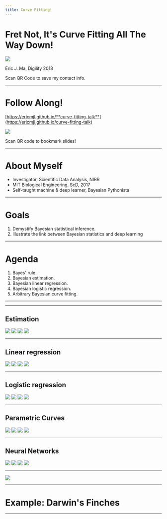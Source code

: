 ```yaml
---
title: Curve Fitting!
---
```


# Fret Not, It's Curve Fitting All The Way Down!

![](./static/images/ericmjl.png) <!-- .element width="250px" align="left" -->

Eric J. Ma, Digility 2018 <!-- .element align="right" -->

Scan QR Code to save my contact info. <!-- .element align="right" -->

---

# Follow Along!

[https://ericmjl.github.io/**curve-fitting-talk**](https://ericmjl.github.io/curve-fitting-talk)

![](./static/images/talk.png) <!-- .element width="250px" -->

Scan QR code to bookmark slides!

---

# About Myself

- Investigator, Scientific Data Analysis, NIBR <!-- .element: class="fragment" -->
- MIT Biological Engineering, ScD, 2017 <!-- .element: class="fragment" -->
- Self-taught machine & deep learner, Bayesian Pythonista <!-- .element: class="fragment" -->

---

# Goals

1. Demystify Bayesian statistical inference. <!-- .element: class="fragment" -->
1. Illustrate the link between Bayesian statistics and deep learning<!-- .element: class="fragment" -->

----

# Agenda

1. Bayes' rule. <!-- .element: class="fragment" -->
1. Bayesian estimation. <!-- .element: class="fragment" -->
1. Bayesian linear regression. <!-- .element: class="fragment" -->
1. Bayesian logistic regression. <!-- .element: class="fragment" -->
1. Arbitrary Bayesian curve fitting. <!-- .element: class="fragment" -->

---

<!-- .slide: data-background="static/images/bayes-rule-neon-sign.jpg" -->

---

## Estimation

![](./static/images/framework/estimation/data.png) <!-- .element width="20%" class="fragment"-->
![](./static/images/framework/estimation/point.png) <!-- .element width="20%"  class="fragment"-->
![](./static/images/framework/estimation/distribution.png) <!-- .element width="20%"  class="fragment"-->
![](./static/images/framework/estimation/hierarchical.png) <!-- .element width="20%"  class="fragment"-->

----

## Linear regression

![](./static/images/framework/linreg/data.png) <!-- .element width="20%" class="fragment"-->
![](./static/images/framework/linreg/point.png) <!-- .element width="20%"  class="fragment"-->
![](./static/images/framework/linreg/distribution.png) <!-- .element width="20%"  class="fragment"-->
![](./static/images/framework/linreg/hierarchical.png) <!-- .element width="20%"  class="fragment"-->

----

## Logistic regression

![](./static/images/framework/logreg/data.png) <!-- .element width="20%" class="fragment"-->
![](./static/images/framework/logreg/point.png) <!-- .element width="20%"  class="fragment"-->
![](./static/images/framework/logreg/distribution.png) <!-- .element width="20%"  class="fragment"-->
![](./static/images/framework/logreg/hierarchical.png) <!-- .element width="20%"  class="fragment"-->

----

## Parametric Curves

![](./static/images/framework/curves/data.png) <!-- .element width="20%" class="fragment"-->
![](./static/images/framework/curves/point.png) <!-- .element width="20%"  class="fragment"-->
![](./static/images/framework/curves/distribution.png) <!-- .element width="20%"  class="fragment"-->
![](./static/images/framework/curves/hierarchical.png) <!-- .element width="20%"  class="fragment"-->

----

## Neural Networks

![](./static/images/framework/nn/data.png) <!-- .element width="20%" class="fragment"-->
![](./static/images/framework/nn/point.png) <!-- .element width="20%"  class="fragment"-->
![](./static/images/framework/nn/distribution.png) <!-- .element width="20%"  class="fragment"-->
![](./static/images/framework/nn/hierarchical.png) <!-- .element width="20%"  class="fragment"-->

----

![](./static/images/bayesian-framework.png) <!-- .element width="63%"-->

---

# Example: Darwin's Finches

<!-- Core idea: we have darwin's finches, use Bayesian hierarchical modelling to write a model that estimates Finch beak dimensions (both wing and beak), and then use QR codes to display this information. -->

---

